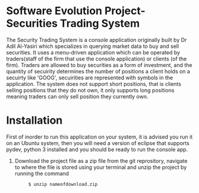 # Software Evolution Project- Securities Trading System
The Security Trading System is a console application originally built by Dr Adil Al-Yasiri which specializes in querying market data to buy and sell securities. It uses a menu-driven application which can be operated by traders(staff of the firm that use the console application) or clients (of the firm). Traders are allowed to buy securities as a form of investment, and the quantity of secuirity determines the number of positions a client holds on a secuirty like 'GOOG', secuirities are represented with symbols in the application. The system does not support short positions, that is clients selling positions that they do not own, it only supports long positions meaning traders can only sell position they currently own. 

# Installation
First of inorder to run this application on your system, it is advised you run it on an Ubuntu system, then you will need a version of eclipse that supports pydev, python 3 installed and you should be ready to run the console app.

1. Download the project file as a zip file from the git reprository, navigate to where the file is stored using your terminal and unzip the project by running the command

			$ unzip nameofdownload.zip

		

